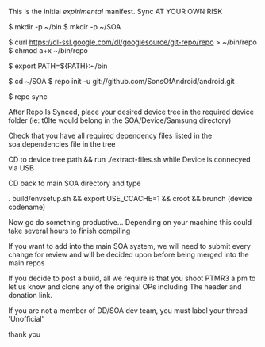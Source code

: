This is the initial *expirimental* manifest. Sync AT YOUR OWN RISK 


$ mkdir -p ~/bin
$ mkdir -p ~/SOA

$ curl https://dl-ssl.google.com/dl/googlesource/git-repo/repo > ~/bin/repo
$ chmod a+x ~/bin/repo

$ export PATH=${PATH}:~/bin

$ cd ~/SOA
$ repo init -u git://github.com/SonsOfAndroid/android.git

$ repo sync

After Repo Is Synced, place your desired device tree in the required device folder (ie: t0lte would belong in the SOA/Device/Samsung directory)

Check that you have all required dependency files listed in the soa.dependencies file in the tree

CD to device tree path && run ./extract-files.sh while Device is connecyed via USB

CD back to main SOA directory and type

. build/envsetup.sh && export USE_CCACHE=1 && croot && brunch (device codename)

Now go do something productive... Depending on your machine this could take several hours to finish compiling





If you want to add into the main SOA system, we will need to submit every change for review and will be decided upon before being merged into the main repos




If you decide to post a build, all we require is that you shoot PTMR3 a pm to let us know
 and clone any of the original OPs including The header and donation link. 

If you are not a member of DD/SOA dev team, you must label your thread 'Unofficial'

thank you



